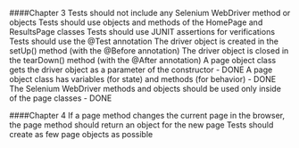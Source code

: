 ####Chapter 3
 Tests should not include any Selenium WebDriver method or objects
 Tests should use objects and methods of the HomePage and ResultsPage classes
 Tests should use JUNIT assertions for verifications
 Tests should use the @Test annotation
 The driver object is created in the setUp() method (with the @Before annotation)
 The driver object is closed in the tearDown() method (with the @After annotation)
 A page object class gets the driver object as a parameter of the constructor				- DONE
 A page object class has variables (for state) and methods (for behavior)					- DONE
 The Selenium WebDriver methods and objects should be used only inside of the page classes	- DONE

####Chapter 4
 If a page method changes the current page in the browser, the page method should return
an object for the new page
 Tests should create as few page objects as possible